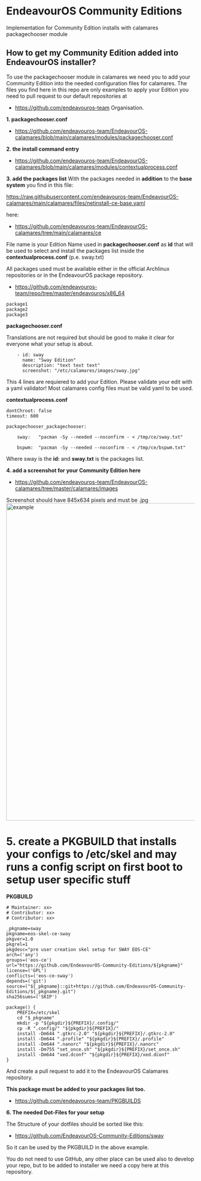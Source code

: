 # EndeavourOS Community Editions 
Implementation for Community Edition installs with calamares packagechooser module

## How to get my Community Edition added into EndeavourOS installer?

To use the packagechooser module in calamares we need you to add your Community Edition into the needed configuration files for calamares.
The files you find here in this repo are only examples to apply your Edition you need to pull request to our default repositories at 
* https://github.com/endeavouros-team Organisation.

**1. packagechooser.conf**
* https://github.com/endeavouros-team/EndeavourOS-calamares/blob/main/calamares/modules/packagechooser.conf

**2. the install command entry**
* https://github.com/endeavouros-team/EndeavourOS-calamares/blob/main/calamares/modules/contextualprocess.conf

**3. add the packages list**
With the packages needed in **addition** to the **base system** you find in this file:

https://raw.githubusercontent.com/endeavouros-team/EndeavourOS-calamares/main/calamares/files/netinstall-ce-base.yaml 

here:
* https://github.com/endeavouros-team/EndeavourOS-calamares/tree/main/calamares/ce

File name is your Edition Name used in **packagechooser.conf** as **id** that will be used to select and install the packages list inside the **contextualprocess.conf** (p.e. sway.txt)

All packages used must be available either in the official Archlinux repositories or in the EndeavourOS package repository.
* https://github.com/endeavouros-team/repo/tree/master/endeavouros/x86_64

```
package1
package2
package3
```
**packagechooser.conf**

Translations are not required  but should be good to make it clear for everyone what your setup is about.

```
    - id: sway
      name: "Sway Edition"
      description: "text text text"
      screenshot: "/etc/calamares/images/sway.jpg"
 ```

This 4 lines are requiered to add your Edition. Please validate your edit with a yaml validator! Most calamares config files must be valid yaml to be used.

**contextualprocess.conf**

```
dontChroot: false
timeout: 600

packagechooser_packagechooser:

    sway:   "pacman -Sy --needed --noconfirm - < /tmp/ce/sway.txt"
    
    bspwm:  "pacman -Sy --needed --noconfirm - < /tmp/ce/bspwm.txt"
```
 Where sway is the **id:** and **sway.txt** is the packages list.


**4. add a screenshot for your Community Edition here**
* https://github.com/endeavouros-team/EndeavourOS-calamares/tree/master/calamares/images

Screenshot should have 845x634 pixels and must be .jpg
<img src="https://raw.githubusercontent.com/endeavouros-team/EndeavourOS-calamares/main/calamares/images/community.jpg" alt="example" width="845"/>
 
# 5. create a PKGBUILD that installs your configs to /etc/skel and may runs a config script on first boot to setup user specific stuff

**PKGBUILD**
```
# Maintainer: xx>
# Contributor: xx>
# Contributor: xx>

_pkgname=sway
pkgname=eos-skel-ce-sway
pkgver=1.0
pkgrel=1
pkgdesc="pre user creation skel setup for SWAY EOS-CE"
arch=('any')
groups=('eos-ce')
url="https://github.com/EndeavourOS-Community-Editions/${pkgname}"
license=('GPL')
conflicts=('eos-ce-sway')
depends=('git')
source=("${_pkgname}::git+https://github.com/EndeavourOS-Community-Editions/${_pkgname}.git")
sha256sums=('SKIP')

package() {
    PREFIX=/etc/skel
    cd "$_pkgname"
    mkdir -p "${pkgdir}${PREFIX}/.config/"
    cp -R ".config/" "${pkgdir}${PREFIX}/"
    install -Dm644 ".gtkrc-2.0" "${pkgdir}${PREFIX}/.gtkrc-2.0"
    install -Dm644 ".profile" "${pkgdir}${PREFIX}/.profile"
    install -Dm644 ".nanorc" "${pkgdir}${PREFIX}/.nanorc"
    install -Dm755 "set_once.sh" "${pkgdir}${PREFIX}/set_once.sh"
    install -Dm644 "xed.dconf" "${pkgdir}${PREFIX}/xed.dconf"
}
```
And create a pull request to add it to the EndeavourOS Calamares repository.

**This package must be added to your packages list too.**

* https://github.com/endeavouros-team/PKGBUILDS

**6. The needed Dot-Files for your setup**

The Structure of your dotfiles should be sorted like this:

* https://github.com/EndeavourOS-Community-Editions/sway

So it can be used by the PKGBUILD in the above example.

You do not need to use GitHub, any other place can be used also to develop your repo, but to be added to installer we need a copy here at this repository.
